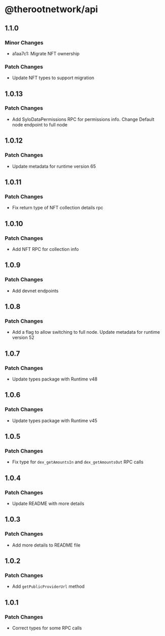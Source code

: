 # @therootnetwork/api

## 1.1.0

### Minor Changes

- a1aa7c1: Migrate NFT ownership

### Patch Changes

- Update NFT types to support migration

## 1.0.13

### Patch Changes

- Add SyloDataPermissions RPC for permissions info. Change Default node endpoint to full node

## 1.0.12

### Patch Changes

- Update metadata for runtime version 65

## 1.0.11

### Patch Changes

- Fix return type of NFT collection details rpc

## 1.0.10

### Patch Changes

- Add NFT RPC for collection info

## 1.0.9

### Patch Changes

- Add devnet endpoints

## 1.0.8

### Patch Changes

- Add a flag to allow switching to full node. Update metadata for runtime version 52

## 1.0.7

### Patch Changes

- Update types package with Runtime v48

## 1.0.6

### Patch Changes

- Update types package with Runtime v45

## 1.0.5

### Patch Changes

- Fix type for `dex_getAmountsIn` and `dex_getAmountsOut` RPC calls

## 1.0.4

### Patch Changes

- Update README with more details

## 1.0.3

### Patch Changes

- Add more details to README file

## 1.0.2

### Patch Changes

- Add `getPublicProviderUrl` method

## 1.0.1

### Patch Changes

- Correct types for some RPC calls
